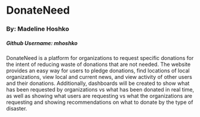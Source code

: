 # DonateNeed

### By: Madeline Hoshko
##### Github Username: mhoshko

DonateNeed is a platform for organizations to request specific donations for the intent of reducing waste of donations that are not needed. The website provides an easy way for users to pledge donations, find locations of local organizations, view local and current news, and view activity of other users and their donations. Additionally, dashboards will be created to show what has been requested by organizations vs what has been donated in real time, as well as showing what users are requesting vs what the organizations are requesting and showing recommendations on what to donate by the type of disaster.
